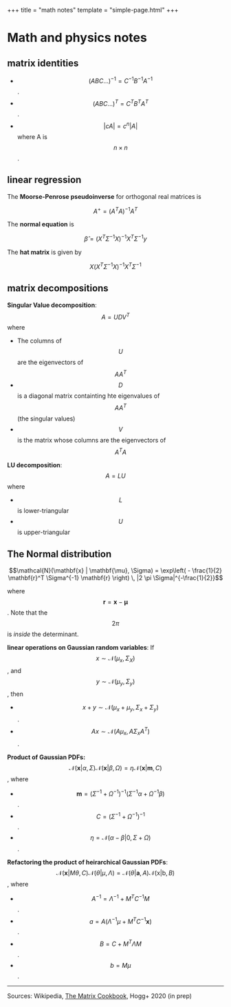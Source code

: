 +++
title = "math notes"
template = "simple-page.html"
+++
# Math and physics notes

## matrix identities

- $$(ABC\dots)^{-1} = C^{-1} B^{-1} A^{-1}$$.
- $$(ABC\dots)^T = C^T B^T A^T$$.
- $$\vert c A \vert = c^n \vert A\vert$$ where A is $$ n \times n $$.

## linear regression

The **Moorse-Penrose pseudoinverse** for orthogonal real matrices is

$$ A^+ = (A^T A)^{-1} A^T $$

The **normal equation** is

$$\widehat\beta = (X^T \Sigma^{-1} X)^{-1} X^T \Sigma^{-1} y$$

The **hat matrix** is given by

$$ X (X^T \Sigma^{-1} X)^{-1} X^T \Sigma^{-1} $$

## matrix decompositions

**Singular Value decomposition**: $$A = U D V^T$$ where
- The columns of $$U$$ are the eigenvectors of $$A A^T$$
- $$D$$ is a diagonal matrix containting hte eigenvalues of $$A A^T$$ (the singular values)
- $$V$$ is the matrix whose columns are the eigenvectors of $$A^T A$$

**LU decomposition**: $$A = LU$$ where
- $$L$$ is lower-triangular
- $$U$$ is upper-triangular

## The Normal distribution

$$\mathcal{N}(\mathbf{x} | \mathbf{\mu}, \Sigma) =  \exp\left( - \frac{1}{2} \mathbf{r}^T \Sigma^{-1} \mathbf{r} \right) \, |2 \pi \Sigma|^{-\frac{1}{2}}$$

where $$\mathbf{r} = \mathbf{x} - \mathbf{\mu}$$. Note that the $$2 \pi$$ is *inside* the determinant.

**linear operations on Gaussian random variables**: If $$ x \sim \mathcal{N}(\mu_x, \Sigma_X)$$, and $$y \sim \mathcal{N}(\mu_y, \Sigma_y)$$, then
- $$x + y \sim \mathcal{N}(\mu_x + \mu_y, \Sigma_x + \Sigma_y) $$.
- $$Ax \sim \mathcal{N}(A \mu_x, A \Sigma_x A^T)$$.

**Product of Gaussian PDFs:**
$$\mathcal{N}(\mathbf{x} \vert \alpha, \Sigma) \mathcal{N}(\mathbf{x} \vert \beta, \Omega) = \eta \mathcal{N}(\mathbf{x} | \mathbf{m}, C)$$, where
- $$ \mathbf{m} = (\Sigma^{-1} + \Omega^{-1})^{-1} (\Sigma^{-1} \alpha + \Omega^{-1} \beta) $$.
- $$ C = (\Sigma^{-1} + \Omega^{-1})^{-1}$$.
- $$ \eta = \mathcal{N}(\alpha-\beta \vert 0, \Sigma + \Omega) $$.

**Refactoring the product of heirarchical Gaussian PDFs**:
$$\mathcal{N}(\mathbf{x} \vert M \theta, C) \mathcal{N}(\theta \vert \mu, \Lambda) = \mathcal{N}(\theta \vert \mathbf{a}, A) \mathcal{N}(\mathrm{x} \vert \mathrm{b}, B)$$, where
- $$A^{-1} = \Lambda^{-1} + M^T C^{-1} M$$.
- $$ a = A(\Lambda^{-1} \mu + M^T C^{-1} \mathbf{x})$$.
- $$B = C + M^T \Lambda M$$.
- $$b = M \mu$$.

---
Sources: Wikipedia, [The Matrix Cookbook](https://www.math.uwaterloo.ca/~hwolkowi/matrixcookbook.pdf), Hogg+ 2020 (in prep)
